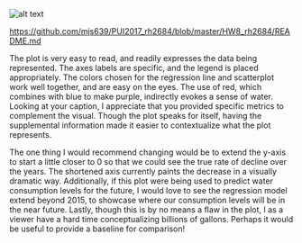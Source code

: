 ![alt text](https://raw.githubusercontent.com/mjs639/PUI2017_mjs639/master/CUSP%20Screenshots/plot_rh2684.JPG)

https://github.com/mjs639/PUI2017_rh2684/blob/master/HW8_rh2684/README.md

The plot is very easy to read, and readily expresses the data being represented. The axes labels are specific, and the legend is placed appropriately. The colors chosen for the regression line and scatterplot work well together, and are easy on the eyes. The use of red, which combines with blue to make purple, indirectly evokes a sense of water. Looking at your caption, I appreciate that you provided specific metrics to complement the visual. Though the plot speaks for itself, having the supplemental information made it easier to contextualize what the plot represents.

The one thing I would recommend changing would be to extend the y-axis to start a little closer to 0 so that we could see the true rate of decline over the years. The shortened axis currently paints the decrease in a visually dramatic way. Additionally, if this plot were being used to predict water consumption levels for the future, I would love to see the regression model extend beyond 2015, to showcase where our consumption levels will be in the near future. Lastly, though this is by no means a flaw in the plot, I as a viewer have a hard time conceptualizing billions of gallons. Perhaps it would be useful to provide a baseline for comparison!  
